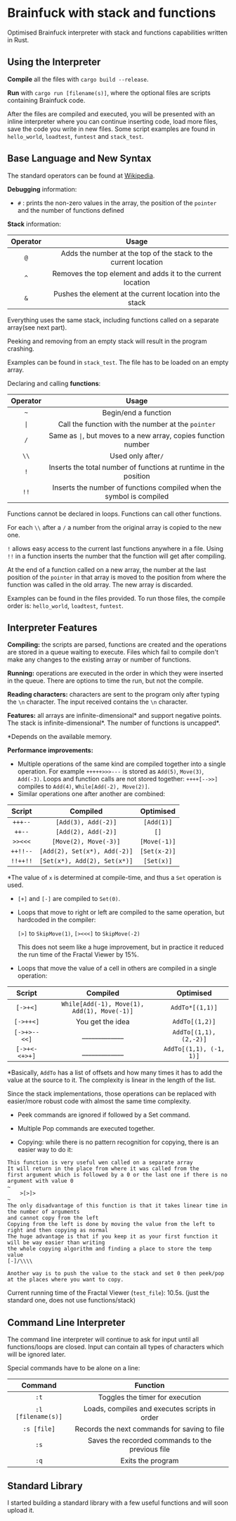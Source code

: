# Brainfuck with stack and functions
Optimised Brainfuck interpreter with stack and functions capabilities written in Rust.

## Using the Interpreter
**Compile** all the files with `cargo build --release`.

**Run** with `cargo run [filename(s)]`, where the optional files are scripts containing Brainfuck code.

After the files are compiled and executed, you will be presented with an inline interpreter where you can continue inserting code, load more files, save the code you write in new files. Some script examples are found in `hello_world`, `loadtest`, `funtest` and `stack_test`.

## Base Language and New Syntax
The standard operators can be found at [Wikipedia](https://en.wikipedia.org/wiki/Brainfuck).

**Debugging** information:
* `#`  : prints the non-zero values in the array, the position of the `pointer` and the number of functions defined

**Stack** information:

Operator | Usage
:---:|:---:
`@`|Adds the number at the top of the stack to the current location
`^`|Removes the top element and adds it to the current location
`&`|Pushes the element at the current location into the stack

Everything uses the same stack, including functions called on a separate array(see next part).

Peeking and removing from an empty stack will result in the program crashing.

Examples can be found in `stack_test`. The file has to be loaded on an empty array.

Declaring and calling **functions**:

Operator | Usage 
:--------:|:---:
`~`|Begin/end a function
`\|`|Call the function with the number at the `pointer`
`/` | Same as `\|`, but moves to a new array, copies function number
`\\`| Used only after`/`
`!`| Inserts the total number of functions at runtime in the position
`!!`| Inserts the number of functions compiled when the symbol is compiled

Functions cannot be declared in loops. Functions can call other functions.

For each `\\` after a `/` a number from the original array is copied to the new one.

`!` allows easy access to the current last functions anywhere in a file.
Using `!!` in a function inserts the number that the function will get after compiling.

At the end of a function called on a new array, the number at the last position of the `pointer` in that array is moved to the position from where the function was called in the old array. The new array is discarded.

Examples can be found in the files provided. To run those files, the compile order is: `hello_world`, `loadtest`, `funtest`.

## Interpreter Features
**Compiling:** the scripts are parsed, functions are created and the operations are stored in a queue waiting to execute. Files which fail to compile don't make any changes to the existing array or number of functions.

**Running:** operations are executed in the order in which they were inserted in the queue. There are options to time the run, but not the compile.

**Reading characters:** characters are sent to the program only after typing the `\n` character. The input received contains the `\n` character. 

**Features:** all arrays are infinite-dimensional* and support negative points. The stack is infinite-dimensional*. The number of functions is uncapped*. 

*Depends on the available memory.

**Performance improvements:** 
* Multiple operations of the same kind are compiled together into a single operation. For example `+++++>>>---` is stored as `Add(5)`, `Move(3)`, `Add(-3)`. Loops and function calls are not stored together: `++++[-->>]` compiles to `Add(4)`, `While[Add(-2), Move(2)]`.
* Similar operations one after another are combined:

Script | Compiled | Optimised
:---:|:---:|:---:
`+++--`|`[Add(3), Add(-2)]`|`[Add(1)]`
`++--`|`[Add(2), Add(-2)]`|`[]`
`>><<<`|`[Move(2), Move(-3)]`|`[Move(-1)]`
`++!!--`|`[Add(2), Set(x*), Add(-2)]`|`[Set(x-2)]`
`!!++!!`|`[Set(x*), Add(2), Set(x*)]`|`[Set(x)]`

*The value of `x` is determined at compile-time, and thus a `Set` operation is used.
* `[+]` and `[-]` are compiled to `Set(0)`.
* Loops that move to right or left are compiled to the same operation, but hardcoded in the compiler:

  `[>]` to `SkipMove(1)`, `[><<<]` to `SkipMove(-2)`
  
  This does not seem like a huge improvement, but in practice it reduced the run time of the Fractal Viewer by 15%.
* Loops that move the value of a cell in others are compiled in a single operation:

Script | Compiled | Optimised
:---:|:---:|:---:
`[->+<]`|`While[Add(-1), Move(1), Add(1), Move(-1)]`|`AddTo*[(1,1)]`
`[->++<]`|You get the idea|`AddTo[(1,2)]`
`[->+>--<<]`|_____________|`AddTo[(1,1),(2,-2)]`
`[->+<-<+>+]`|_____________|`AddTo[(1,1), (-1, 1)]`

*Basically, `AddTo` has a list of offsets and how many times it has to add the value at the source to it. The complexity is linear in the length of the list.

Since the stack implementations, those operations can be replaced with easier/more robust code with almost the same time complexity.
* Peek commands are ignored if followed by a Set command.

* Multiple Pop commands are executed together.

* Copying: while there is no pattern recognition for copying, there is an easier way to do it:
```$xslt
This function is very useful wen called on a separate array
It will return in the place from where it was called from the
first argument which is followed by a 0 or the last one if there is no argument with value 0
~
    >[>]>
~
The only disadvantage of this function is that it takes linear time in the number of arguments
and cannot copy from the left
Copying from the left is done by moving the value from the left to right and then copying as normal
The huge advantage is that if you keep it as your first function it will be way easier than writing 
the whole copying algorithm and finding a place to store the temp value 
[-]/\\\\

Another way is to push the value to the stack and set 0 then peek/pop at the places where you want to copy.
```

Current running time of the Fractal Viewer (`test_file`): 10.5s. (just the standard one, does not use functions/stack)
## Command Line Interpreter
The command line interpreter will continue to ask for input until all functions/loops are closed.
Input can contain all types of characters which will be ignored later.

Special commands have to be alone on a line:

 Command | Function
 :---:|:---:
 `:t` | Toggles the timer for execution
 `:l [filename(s)]` | Loads, compiles and executes scripts in order
 `:s [file]` | Records the next commands for saving to file
 `:s` | Saves the recorded commands to the previous file
 `:q` | Exits the program
 
 ## Standard Library
 I started building a standard library with a few useful functions and will soon upload it.
